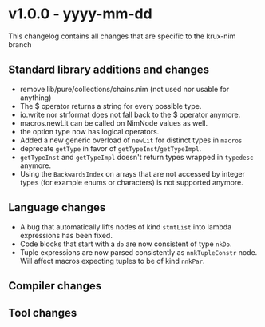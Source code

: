 
# v1.0.0 - yyyy-mm-dd

This changelog contains all changes that are specific to the krux-nim branch

## Standard library additions and changes

- remove lib/pure/collections/chains.nim (not used nor usable for anything)
- The $ operator returns a string for every possible type.
- io.write nor strformat does not fall back to the $ operator anymore.
- macros.newLit can be called on NimNode values as well.
- the option type now has logical operators.
- Added a new generic overload of `newLit` for distinct types in
  `macros`
- deprecate `getType` in favor of `getTypeInst`/`getTypeImpl`.
- `getTypeInst` and `getTypeImpl` doesn't return types wrapped in
  `typedesc` anymore.
- Using the ``BackwardsIndex`` on arrays that are not accessed by
  integer types (for example enums or characters) is not supported
  anymore.

## Language changes

- A bug that automatically lifts nodes of kind `stmtList` into lambda
  expressions has been fixed.
- Code blocks that start with a `do` are now consistent of type
  `nkDo`.
- Tuple expressions are now parsed consistently as
  `nnkTupleConstr` node. Will affect macros expecting tuples to be of
  kind `nnkPar`.

## Compiler changes


## Tool changes
